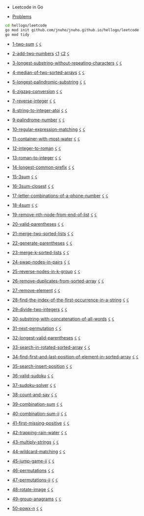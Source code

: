 
- Leetcode in Go

- [Problems](https://leetcode.com/problems)

```sh
cd hellogo/leetcode
go mod init github.com/jnuho/jnuho.github.io/hellogo/leetcode
go mod tidy
```

- [1-two-sum](https://raw.githubusercontent.com/jnuho/jnuho.github.io/master/hellogo/leetcode/1-two-sum/README.md) [☇](https://raw.githubusercontent.com/jnuho/jnuho.github.io/master/hellogo/leetcode/1-two-sum/solution.go) [☇](https://raw.githubusercontent.com/jnuho/jnuho.github.io/master/hellogo/leetcode/1-two-sum/solution_test.go)

- [2-add-two-numbers](https://raw.githubusercontent.com/jnuho/jnuho.github.io/master/hellogo/leetcode/2-add-two-numbers/README.md) [☇1](https://raw.githubusercontent.com/jnuho/jnuho.github.io/master/hellogo/leetcode/2-add-two-numbers/solution.go) [☇2](https://raw.githubusercontent.com/jnuho/jnuho.github.io/master/hellogo/leetcode/2-add-two-numbers/solution_simple.go) [☇](https://raw.githubusercontent.com/jnuho/jnuho.github.io/master/hellogo/leetcode/2-add-two-numbers/solution_test.go)

- [3-longest-substring-without-repeating-characters](https://raw.githubusercontent.com/jnuho/jnuho.github.io/master/hellogo/leetcode/3-longest-substring-without-repeating-characters/README.md) [☇](https://raw.githubusercontent.com/jnuho/jnuho.github.io/master/hellogo/leetcode/3-longest-substring-without-repeating-characters/solution.go) [☇](https://raw.githubusercontent.com/jnuho/jnuho.github.io/master/hellogo/leetcode/3-longest-substring-without-repeating-characters/solution_test.go)

- [4-median-of-two-sorted-arrays](https://raw.githubusercontent.com/jnuho/jnuho.github.io/master/hellogo/leetcode/4-median-of-two-sorted-arrays/README.md) [☇](https://raw.githubusercontent.com/jnuho/jnuho.github.io/master/hellogo/leetcode/4-median-of-two-sorted-arrays/solution.go) [☇](https://raw.githubusercontent.com/jnuho/jnuho.github.io/master/hellogo/leetcode/4-median-of-two-sorted-arrays/solution_test.go)

- [5-longest-palindromic-substring](https://raw.githubusercontent.com/jnuho/jnuho.github.io/master/hellogo/leetcode/5-longest-palindromic-substring/README.md) [☇](https://raw.githubusercontent.com/jnuho/jnuho.github.io/master/hellogo/leetcode/5-longest-palindromic-substring/solution.go) [☇](https://raw.githubusercontent.com/jnuho/jnuho.github.io/master/hellogo/leetcode/5-longest-palindromic-substring/solution_test.go)

- [6-zigzag-conversion](https://raw.githubusercontent.com/jnuho/jnuho.github.io/master/hellogo/leetcode/6-zigzag-conversion/README.md) [☇](https://raw.githubusercontent.com/jnuho/jnuho.github.io/master/hellogo/leetcode/6-zigzag-conversion/solution.go) [☇](https://raw.githubusercontent.com/jnuho/jnuho.github.io/master/hellogo/leetcode/6-zigzag-conversion/solution_test.go)

- [7-reverse-integer](https://raw.githubusercontent.com/jnuho/jnuho.github.io/master/hellogo/leetcode/7-reverse-integer/README.md) [☇](https://raw.githubusercontent.com/jnuho/jnuho.github.io/master/hellogo/leetcode/7-reverse-integer/solution.go) [☇](https://raw.githubusercontent.com/jnuho/jnuho.github.io/master/hellogo/leetcode/7-reverse-integer/solution_test.go)

- [8-string-to-integer-atoi](https://raw.githubusercontent.com/jnuho/jnuho.github.io/master/hellogo/leetcode/8-string-to-integer-atoi/README.md) [☇](https://raw.githubusercontent.com/jnuho/jnuho.github.io/master/hellogo/leetcode/8-string-to-integer-atoi/solution.go) [☇](https://raw.githubusercontent.com/jnuho/jnuho.github.io/master/hellogo/leetcode/8-string-to-integer-atoi/solution_test.go)

- [9-palindrome-number](https://raw.githubusercontent.com/jnuho/jnuho.github.io/master/hellogo/leetcode/9-palindrome-number/README.md) [☇](https://raw.githubusercontent.com/jnuho/jnuho.github.io/master/hellogo/leetcode/9-palindrome-number/solution.go) [☇](https://raw.githubusercontent.com/jnuho/jnuho.github.io/master/hellogo/leetcode/9-palindrome-number/solution_test.go)

- [10-regular-expression-matching](https://raw.githubusercontent.com/jnuho/jnuho.github.io/master/hellogo/leetcode/10-regular-expression-matching/README.md) [☇](https://raw.githubusercontent.com/jnuho/jnuho.github.io/master/hellogo/leetcode/10-regular-expression-matching/solution.go) [☇](https://raw.githubusercontent.com/jnuho/jnuho.github.io/master/hellogo/leetcode/10-regular-expression-matching/solution_test.go)

- [11-container-with-most-water](https://raw.githubusercontent.com/jnuho/jnuho.github.io/master/hellogo/leetcode/11-container-with-most-water/README.md) [☇](https://raw.githubusercontent.com/jnuho/jnuho.github.io/master/hellogo/leetcode/11-container-with-most-water/solution.go) [☇](https://raw.githubusercontent.com/jnuho/jnuho.github.io/master/hellogo/leetcode/11-container-with-most-water/solution_test.go)

- [12-integer-to-roman](https://raw.githubusercontent.com/jnuho/jnuho.github.io/master/hellogo/leetcode/12-integer-to-roman/README.md) [☇](https://raw.githubusercontent.com/jnuho/jnuho.github.io/master/hellogo/leetcode/12-integer-to-roman/solution.go) [☇](https://raw.githubusercontent.com/jnuho/jnuho.github.io/master/hellogo/leetcode/12-integer-to-roman/solution_test.go)

- [13-roman-to-integer](https://raw.githubusercontent.com/jnuho/jnuho.github.io/master/hellogo/leetcode/13-roman-to-integer/README.md) [☇](https://raw.githubusercontent.com/jnuho/jnuho.github.io/master/hellogo/leetcode/13-roman-to-integer/solution.go) [☇](https://raw.githubusercontent.com/jnuho/jnuho.github.io/master/hellogo/leetcode/13-roman-to-integer/solution_test.go)

- [14-longest-common-prefix](https://raw.githubusercontent.com/jnuho/jnuho.github.io/master/hellogo/leetcode/14-longest-common-prefix/README.md) [☇](https://raw.githubusercontent.com/jnuho/jnuho.github.io/master/hellogo/leetcode/14-longest-common-prefix/solution.go) [☇](https://raw.githubusercontent.com/jnuho/jnuho.github.io/master/hellogo/leetcode/14-longest-common-prefix/solution_test.go)

- [15-3sum](https://raw.githubusercontent.com/jnuho/jnuho.github.io/master/hellogo/leetcode/15-3sum/README.md) [☇](https://raw.githubusercontent.com/jnuho/jnuho.github.io/master/hellogo/leetcode/15-3sum/solution.go) [☇](https://raw.githubusercontent.com/jnuho/jnuho.github.io/master/hellogo/leetcode/15-3sum/solution_test.go)

- [16-3sum-closest](https://raw.githubusercontent.com/jnuho/jnuho.github.io/master/hellogo/leetcode/16-3sum-closest/README.md) [☇](https://raw.githubusercontent.com/jnuho/jnuho.github.io/master/hellogo/leetcode/16-3sum-closest/solution.go) [☇](https://raw.githubusercontent.com/jnuho/jnuho.github.io/master/hellogo/leetcode/16-3sum-closest/solution_test.go)

- [17-letter-combinations-of-a-phone-number](https://raw.githubusercontent.com/jnuho/jnuho.github.io/master/hellogo/leetcode/17-letter-combinations-of-a-phone-number/README.md) [☇](https://raw.githubusercontent.com/jnuho/jnuho.github.io/master/hellogo/leetcode/17-letter-combinations-of-a-phone-number/solution.go) [☇](https://raw.githubusercontent.com/jnuho/jnuho.github.io/master/hellogo/leetcode/17-letter-combinations-of-a-phone-number/solution_test.go)

- [18-4sum](https://raw.githubusercontent.com/jnuho/jnuho.github.io/master/hellogo/leetcode/18-4sum/README.md) [☇](https://raw.githubusercontent.com/jnuho/jnuho.github.io/master/hellogo/leetcode/18-4sum/solution.go) [☇](https://raw.githubusercontent.com/jnuho/jnuho.github.io/master/hellogo/leetcode/18-4sum/solution_test.go)

- [19-remove-nth-node-from-end-of-list](https://raw.githubusercontent.com/jnuho/jnuho.github.io/master/hellogo/leetcode/19-remove-nth-node-from-end-of-list/README.md) [☇](https://raw.githubusercontent.com/jnuho/jnuho.github.io/master/hellogo/leetcode/19-remove-nth-node-from-end-of-list/solution.go) [☇](https://raw.githubusercontent.com/jnuho/jnuho.github.io/master/hellogo/leetcode/19-remove-nth-node-from-end-of-list/solution_test.go)

- [20-valid-parentheses](https://raw.githubusercontent.com/jnuho/jnuho.github.io/master/hellogo/leetcode/20-valid-parentheses/README.md) [☇](https://raw.githubusercontent.com/jnuho/jnuho.github.io/master/hellogo/leetcode/20-valid-parentheses/solution.go) [☇](https://raw.githubusercontent.com/jnuho/jnuho.github.io/master/hellogo/leetcode/20-valid-parentheses/solution_test.go)

- [21-merge-two-sorted-lists](https://raw.githubusercontent.com/jnuho/jnuho.github.io/master/hellogo/leetcode/21-merge-two-sorted-lists/README.md) [☇](https://raw.githubusercontent.com/jnuho/jnuho.github.io/master/hellogo/leetcode/21-merge-two-sorted-lists/solution.go) [☇](https://raw.githubusercontent.com/jnuho/jnuho.github.io/master/hellogo/leetcode/21-merge-two-sorted-lists/solution_test.go)

- [22-generate-parentheses](https://raw.githubusercontent.com/jnuho/jnuho.github.io/master/hellogo/leetcode/22-generate-parentheses/README.md) [☇](https://raw.githubusercontent.com/jnuho/jnuho.github.io/master/hellogo/leetcode/22-generate-parentheses/solution.go) [☇](https://raw.githubusercontent.com/jnuho/jnuho.github.io/master/hellogo/leetcode/22-generate-parentheses/solution_test.go)

- [23-merge-k-sorted-lists](https://raw.githubusercontent.com/jnuho/jnuho.github.io/master/hellogo/leetcode/23-merge-k-sorted-lists/README.md) [☇](https://raw.githubusercontent.com/jnuho/jnuho.github.io/master/hellogo/leetcode/23-merge-k-sorted-lists/solution.go) [☇](https://raw.githubusercontent.com/jnuho/jnuho.github.io/master/hellogo/leetcode/23-merge-k-sorted-lists/solution_test.go)

- [24-swap-nodes-in-pairs](https://raw.githubusercontent.com/jnuho/jnuho.github.io/master/hellogo/leetcode/24-swap-nodes-in-pairs/README.md) [☇](https://raw.githubusercontent.com/jnuho/jnuho.github.io/master/hellogo/leetcode/24-swap-nodes-in-pairs/solution.go) [☇](https://raw.githubusercontent.com/jnuho/jnuho.github.io/master/hellogo/leetcode/24-swap-nodes-in-pairs/solution_test.go)

- [25-reverse-nodes-in-k-group](https://raw.githubusercontent.com/jnuho/jnuho.github.io/master/hellogo/leetcode/25-reverse-nodes-in-k-group/README.md) [☇](https://raw.githubusercontent.com/jnuho/jnuho.github.io/master/hellogo/leetcode/25-reverse-nodes-in-k-group/solution.go) [☇](https://raw.githubusercontent.com/jnuho/jnuho.github.io/master/hellogo/leetcode/25-reverse-nodes-in-k-group/solution_test.go)

- [26-remove-duplicates-from-sorted-array](https://raw.githubusercontent.com/jnuho/jnuho.github.io/master/hellogo/leetcode/26-remove-duplicates-from-sorted-array/README.md) [☇](https://raw.githubusercontent.com/jnuho/jnuho.github.io/master/hellogo/leetcode/26-remove-duplicates-from-sorted-array/solution.go) [☇](https://raw.githubusercontent.com/jnuho/jnuho.github.io/master/hellogo/leetcode/26-remove-duplicates-from-sorted-array/solution_test.go)

- [27-remove-element](https://raw.githubusercontent.com/jnuho/jnuho.github.io/master/hellogo/leetcode/27-remove-element/README.md) [☇](https://raw.githubusercontent.com/jnuho/jnuho.github.io/master/hellogo/leetcode/27-remove-element/solution.go) [☇](https://raw.githubusercontent.com/jnuho/jnuho.github.io/master/hellogo/leetcode/27-remove-element/solution_test.go)

- [28-find-the-index-of-the-first-occurrence-in-a-string](https://raw.githubusercontent.com/jnuho/jnuho.github.io/master/hellogo/leetcode/28-find-the-index-of-the-first-occurrence-in-a-string/README.md) [☇](https://raw.githubusercontent.com/jnuho/jnuho.github.io/master/hellogo/leetcode/28-find-the-index-of-the-first-occurrence-in-a-string/solution.go) [☇](https://raw.githubusercontent.com/jnuho/jnuho.github.io/master/hellogo/leetcode/28-find-the-index-of-the-first-occurrence-in-a-string/solution_test.go)

- [29-divide-two-integers](https://raw.githubusercontent.com/jnuho/jnuho.github.io/master/hellogo/leetcode/29-divide-two-integers/README.md) [☇](https://raw.githubusercontent.com/jnuho/jnuho.github.io/master/hellogo/leetcode/29-divide-two-integers/solution.go) [☇](https://raw.githubusercontent.com/jnuho/jnuho.github.io/master/hellogo/leetcode/29-divide-two-integers/solution_test.go)

- [30-substring-with-concatenation-of-all-words](https://raw.githubusercontent.com/jnuho/jnuho.github.io/master/hellogo/leetcode/30-substring-with-concatenation-of-all-words/README.md) [☇](https://raw.githubusercontent.com/jnuho/jnuho.github.io/master/hellogo/leetcode/30-substring-with-concatenation-of-all-words/solution.go) [☇](https://raw.githubusercontent.com/jnuho/jnuho.github.io/master/hellogo/leetcode/30-substring-with-concatenation-of-all-words/solution_test.go)

- [31-next-permutation](https://raw.githubusercontent.com/jnuho/jnuho.github.io/master/hellogo/leetcode/31-next-permutation/README.md) [☇](https://raw.githubusercontent.com/jnuho/jnuho.github.io/master/hellogo/leetcode/31-next-permutation/solution.go) [☇](https://raw.githubusercontent.com/jnuho/jnuho.github.io/master/hellogo/leetcode/31-next-permutation/solution_test.go)

- [32-longest-valid-parentheses](https://raw.githubusercontent.com/jnuho/jnuho.github.io/master/hellogo/leetcode/32-longest-valid-parentheses/README.md) [☇](https://raw.githubusercontent.com/jnuho/jnuho.github.io/master/hellogo/leetcode/32-longest-valid-parentheses/solution.go) [☇](https://raw.githubusercontent.com/jnuho/jnuho.github.io/master/hellogo/leetcode/32-longest-valid-parentheses/solution_test.go)

- [33-search-in-rotated-sorted-array](https://raw.githubusercontent.com/jnuho/jnuho.github.io/master/hellogo/leetcode/33-search-in-rotated-sorted-array/README.md) [☇](https://raw.githubusercontent.com/jnuho/jnuho.github.io/master/hellogo/leetcode/33-search-in-rotated-sorted-array/solution.go) [☇](https://raw.githubusercontent.com/jnuho/jnuho.github.io/master/hellogo/leetcode/33-search-in-rotated-sorted-array/solution_test.go)

- [34-find-first-and-last-position-of-element-in-sorted-array](https://raw.githubusercontent.com/jnuho/jnuho.github.io/master/hellogo/leetcode/34-find-first-and-last-position-of-element-in-sorted-array/README.md) [☇](https://raw.githubusercontent.com/jnuho/jnuho.github.io/master/hellogo/leetcode/34-find-first-and-last-position-of-element-in-sorted-array/solution.go) [☇](https://raw.githubusercontent.com/jnuho/jnuho.github.io/master/hellogo/leetcode/34-find-first-and-last-position-of-element-in-sorted-array/solution_test.go)

- [35-search-insert-position](https://raw.githubusercontent.com/jnuho/jnuho.github.io/master/hellogo/leetcode/35-search-insert-position/README.md) [☇](https://raw.githubusercontent.com/jnuho/jnuho.github.io/master/hellogo/leetcode/35-search-insert-position/solution.go) [☇](https://raw.githubusercontent.com/jnuho/jnuho.github.io/master/hellogo/leetcode/35-search-insert-position/solution_test.go)

- [36-valid-sudoku](https://raw.githubusercontent.com/jnuho/jnuho.github.io/master/hellogo/leetcode/36-valid-sudoku/README.md) [☇](https://raw.githubusercontent.com/jnuho/jnuho.github.io/master/hellogo/leetcode/36-valid-sudoku/solution.go) [☇](https://raw.githubusercontent.com/jnuho/jnuho.github.io/master/hellogo/leetcode/36-valid-sudoku/solution_test.go)

- [37-sudoku-solver](https://raw.githubusercontent.com/jnuho/jnuho.github.io/master/hellogo/leetcode/37-sudoku-solver/README.md) [☇](https://raw.githubusercontent.com/jnuho/jnuho.github.io/master/hellogo/leetcode/37-sudoku-solver/solution.go) [☇](https://raw.githubusercontent.com/jnuho/jnuho.github.io/master/hellogo/leetcode/37-sudoku-solver/solution_test.go)

- [38-count-and-say](https://raw.githubusercontent.com/jnuho/jnuho.github.io/master/hellogo/leetcode/38-count-and-say/README.md) [☇](https://raw.githubusercontent.com/jnuho/jnuho.github.io/master/hellogo/leetcode/38-count-and-say/solution.go) [☇](https://raw.githubusercontent.com/jnuho/jnuho.github.io/master/hellogo/leetcode/38-count-and-say/solution_test.go)

- [39-combination-sum](https://raw.githubusercontent.com/jnuho/jnuho.github.io/master/hellogo/leetcode/39-combination-sum/README.md) [☇](https://raw.githubusercontent.com/jnuho/jnuho.github.io/master/hellogo/leetcode/39-combination-sum/solution.go) [☇](https://raw.githubusercontent.com/jnuho/jnuho.github.io/master/hellogo/leetcode/39-combination-sum/solution_test.go)

- [40-combination-sum-ii](https://raw.githubusercontent.com/jnuho/jnuho.github.io/master/hellogo/leetcode/40-combination-sum-ii/README.md) [☇](https://raw.githubusercontent.com/jnuho/jnuho.github.io/master/hellogo/leetcode/40-combination-sum-ii/solution.go) [☇](https://raw.githubusercontent.com/jnuho/jnuho.github.io/master/hellogo/leetcode/40-combination-sum-ii/solution_test.go)

- [41-first-missing-positive](https://raw.githubusercontent.com/jnuho/jnuho.github.io/master/hellogo/leetcode/41-first-missing-positive/README.md) [☇](https://raw.githubusercontent.com/jnuho/jnuho.github.io/master/hellogo/leetcode/41-first-missing-positive/solution.go) [☇](https://raw.githubusercontent.com/jnuho/jnuho.github.io/master/hellogo/leetcode/41-first-missing-positive/solution_test.go)

- [42-trapping-rain-water](https://raw.githubusercontent.com/jnuho/jnuho.github.io/master/hellogo/leetcode/42-trapping-rain-water/README.md) [☇](https://raw.githubusercontent.com/jnuho/jnuho.github.io/master/hellogo/leetcode/42-trapping-rain-water/solution.go) [☇](https://raw.githubusercontent.com/jnuho/jnuho.github.io/master/hellogo/leetcode/42-trapping-rain-water/solution_test.go)

- [43-multiply-strings](https://raw.githubusercontent.com/jnuho/jnuho.github.io/master/hellogo/leetcode/43-multiply-strings/README.md) [☇](https://raw.githubusercontent.com/jnuho/jnuho.github.io/master/hellogo/leetcode/43-multiply-strings/solution.go) [☇](https://raw.githubusercontent.com/jnuho/jnuho.github.io/master/hellogo/leetcode/43-multiply-strings/solution_test.go)

- [44-wildcard-matching](https://raw.githubusercontent.com/jnuho/jnuho.github.io/master/hellogo/leetcode/44-wildcard-matching/README.md) [☇](https://raw.githubusercontent.com/jnuho/jnuho.github.io/master/hellogo/leetcode/44-wildcard-matching/solution.go) [☇](https://raw.githubusercontent.com/jnuho/jnuho.github.io/master/hellogo/leetcode/44-wildcard-matching/solution_test.go)

- [45-jump-game-ii](https://raw.githubusercontent.com/jnuho/jnuho.github.io/master/hellogo/leetcode/45-jump-game-ii/README.md) [☇](https://raw.githubusercontent.com/jnuho/jnuho.github.io/master/hellogo/leetcode/45-jump-game-ii/solution.go) [☇](https://raw.githubusercontent.com/jnuho/jnuho.github.io/master/hellogo/leetcode/45-jump-game-ii/solution_test.go)

- [46-permutations](https://raw.githubusercontent.com/jnuho/jnuho.github.io/master/hellogo/leetcode/46-permutations/README.md) [☇](https://raw.githubusercontent.com/jnuho/jnuho.github.io/master/hellogo/leetcode/46-permutations/solution.go) [☇](https://raw.githubusercontent.com/jnuho/jnuho.github.io/master/hellogo/leetcode/46-permutations/solution_test.go)

- [47-permutations-ii](https://raw.githubusercontent.com/jnuho/jnuho.github.io/master/hellogo/leetcode/47-permutations-ii/README.md) [☇](https://raw.githubusercontent.com/jnuho/jnuho.github.io/master/hellogo/leetcode/47-permutations-ii/solution.go) [☇](https://raw.githubusercontent.com/jnuho/jnuho.github.io/master/hellogo/leetcode/47-permutations-ii/solution_test.go)

- [48-rotate-image](https://raw.githubusercontent.com/jnuho/jnuho.github.io/master/hellogo/leetcode/48-rotate-image/README.md) [☇](https://raw.githubusercontent.com/jnuho/jnuho.github.io/master/hellogo/leetcode/48-rotate-image/solution.go) [☇](https://raw.githubusercontent.com/jnuho/jnuho.github.io/master/hellogo/leetcode/48-rotate-image/solution_test.go)

- [49-group-anagrams](https://raw.githubusercontent.com/jnuho/jnuho.github.io/master/hellogo/leetcode/49-group-anagrams/README.md) [☇](https://raw.githubusercontent.com/jnuho/jnuho.github.io/master/hellogo/leetcode/49-group-anagrams/solution.go) [☇](https://raw.githubusercontent.com/jnuho/jnuho.github.io/master/hellogo/leetcode/49-group-anagrams/solution_test.go)

- [50-powx-n](https://raw.githubusercontent.com/jnuho/jnuho.github.io/master/hellogo/leetcode/50-powx-n/README.md) [☇](https://raw.githubusercontent.com/jnuho/jnuho.github.io/master/hellogo/leetcode/50-powx-n/solution.go) [☇](https://raw.githubusercontent.com/jnuho/jnuho.github.io/master/hellogo/leetcode/50-powx-n/solution_test.go)

